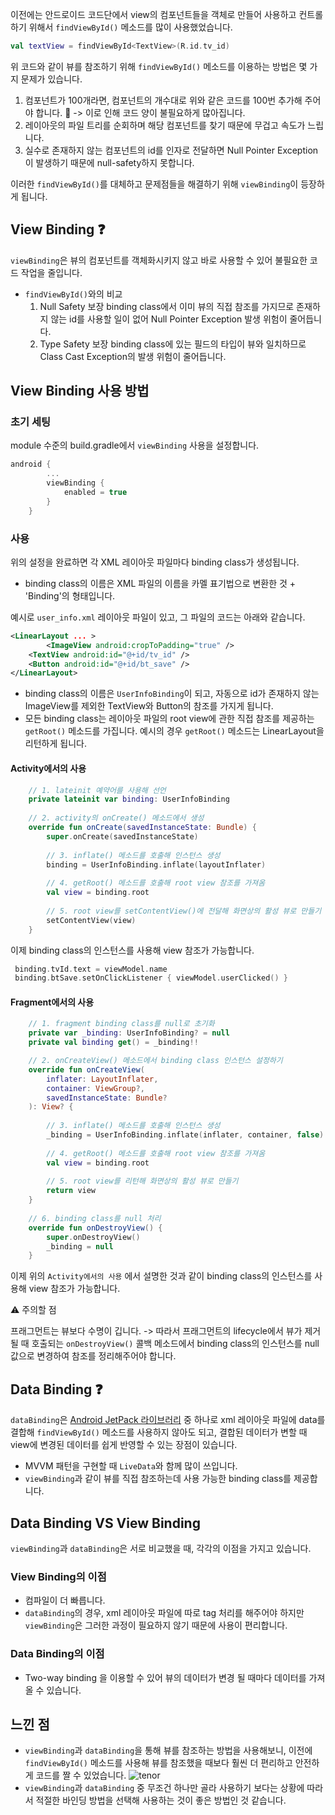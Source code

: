 이전에는 안드로이드 코드단에서 view의 컴포넌트들을 객체로 만들어 사용하고 컨트롤하기 위해서 `findViewById()` 메소드를 많이 사용했었습니다.

```kotlin
val textView = findViewById<TextView>(R.id.tv_id)
```
위 코드와 같이 뷰를 참조하기 위해 `findViewById()` 메소드를 이용하는 방법은 몇 가지 문제가 있습니다.

1. 컴포넌트가 100개라면, 컴포넌트의 개수대로 위와 같은 코드를 100번 추가해 주어야 합니다. 🤮
-> 이로 인해 코드 양이 불필요하게 많아집니다.
2. 레이아웃의 파일 트리를 순회하며 해당 컴포넌트를 찾기 때문에 무겁고 속도가 느립니다.
3. 실수로 존재하지 않는 컴포넌트의 id를 인자로 전달하면 Null Pointer Exception이 발생하기 때문에 null-safety하지 못합니다.

이러한 `findViewById()`를 대체하고 문제점들을 해결하기 위해 `viewBinding`이 등장하게 됩니다. 
## View Binding ❓
`viewBinding`은 뷰의 컴포넌트를 객체화시키지 않고 바로 사용할 수 있어 불필요한 코드 작업을 줄입니다. 
- `findViewById()`와의 비교
  1. Null Safety 보장
  binding class에서 이미 뷰의 직접 참조를 가지므로 존재하지 않는 id를 사용할 일이 없어 Null Pointer Exception 발생 위험이 줄어듭니다.
  2. Type Safety 보장
  binding class에 있는 필드의 타입이 뷰와 일치하므로 Class Cast Exception의 발생 위험이 줄어듭니다.
  
## View Binding 사용 방법
### 초기 세팅
module 수준의 build.gradle에서 `viewBinding` 사용을 설정합니다.
```kotlin
android {
        ...
        viewBinding {
            enabled = true
        }
    }
```
### 사용
위의 설정을 완료하면 각 XML 레이아웃 파일마다 binding class가 생성됩니다.
  - binding class의 이름은 XML 파일의 이름을 카멜 표기법으로 변환한 것 + 'Binding'의 형태입니다.
  
예시로 `user_info.xml` 레이아웃 파일이 있고, 그 파일의 코드는 아래와 같습니다.
```xml
<LinearLayout ... >
        <ImageView android:cropToPadding="true" />
  	<TextView android:id="@+id/tv_id" />
  	<Button android:id="@+id/bt_save" />
</LinearLayout>
```
- binding class의 이름은 `UserInfoBinding`이 되고, 자동으로 id가 존재하지 않는 ImageView를 제외한 TextView와 Button의 참조를 가지게 됩니다. 
- 모든 binding class는 레이아웃 파일의 root view에 관한 직접 참조를 제공하는 `getRoot()` 메소드를 가집니다. 예시의 경우 `getRoot()` 메소드는 LinearLayout을 리턴하게 됩니다.

#### Activity에서의 사용
```kotlin
    // 1. lateinit 예약어를 사용해 선언
    private lateinit var binding: UserInfoBinding
    
    // 2. activity의 onCreate() 메소드에서 생성
    override fun onCreate(savedInstanceState: Bundle) {
        super.onCreate(savedInstanceState)
        
        // 3. inflate() 메소드를 호출해 인스턴스 생성
        binding = UserInfoBinding.inflate(layoutInflater)
        
        // 4. getRoot() 메소드를 호출해 root view 참조를 가져옴
        val view = binding.root
        
        // 5. root view를 setContentView()에 전달해 화면상의 활성 뷰로 만들기
        setContentView(view)
    }
```

이제 binding class의 인스턴스를 사용해 view 참조가 가능합니다.
```kotlin
 binding.tvId.text = viewModel.name
 binding.btSave.setOnClickListener { viewModel.userClicked() }
```

#### Fragment에서의 사용
```kotlin
    // 1. fragment binding class를 null로 초기화
    private var _binding: UserInfoBinding? = null
    private val binding get() = _binding!!

    // 2. onCreateView() 메소드에서 binding class 인스턴스 설정하기
    override fun onCreateView(
        inflater: LayoutInflater,
        container: ViewGroup?,
        savedInstanceState: Bundle?
    ): View? {
    
        // 3. inflate() 메소드를 호출해 인스턴스 생성
        _binding = UserInfoBinding.inflate(inflater, container, false)
        
        // 4. getRoot() 메소드를 호출해 root view 참조를 가져옴
        val view = binding.root
        
        // 5. root view를 리턴해 화면상의 활성 뷰로 만들기
        return view
    }
	
    // 6. binding class를 null 처리
    override fun onDestroyView() {
        super.onDestroyView()
        _binding = null
    }
```
이제 위의 `Activity에서의 사용` 에서 설명한 것과 같이 binding class의 인스턴스를 사용해 view 참조가 가능합니다.

⚠️ 주의할 점

프래그먼트는 뷰보다 수명이 깁니다.
-> 따라서 프래그먼트의 lifecycle에서 뷰가 제거될 때 호출되는 `onDestroyView()` 콜백 메소드에서 binding class의 인스턴스를 null 값으로 변경하여 참조를 정리해주어야 합니다. 

## Data Binding ❓ 
`dataBinding`은 [Android JetPack 라이브러리](https://developer.android.com/jetpack?hl=ko) 중 하나로 xml 레이아웃 파일에 data를 결합해 `findViewById()` 메소드를 사용하지 않아도 되고, 결합된 데이터가 변할 때 view에 변경된 데이터를 쉽게 반영할 수 있는 장점이 있습니다. 
- MVVM 패턴을 구현할 때 `LiveData`와 함께 많이 쓰입니다.
- `viewBinding`과 같이 뷰를 직접 참조하는데 사용 가능한 binding class를 제공합니다.

## Data Binding VS View Binding
`viewBinding`과 `dataBinding`은 서로 비교했을 때, 각각의 이점을 가지고 있습니다.

### View Binding의 이점
- 컴파일이 더 빠릅니다.
- `dataBinding`의 경우, xml 레이아웃 파일에 따로 tag 처리를 해주어야 하지만 `viewBinding`은 그러한 과정이 필요하지 않기 때문에 사용이 편리합니다.

### Data Binding의 이점
- Two-way binding 을 이용할 수 있어 뷰의 데이터가 변경 될 때마다 데이터를 가져올 수 있습니다.

## 느낀 점
- `viewBinding`과 `dataBinding`을 통해 뷰를 참조하는 방법을 사용해보니, 이전에 `findViewById()` 메소드를 사용해 뷰를 참조했을 때보다 훨씬 더 편리하고 안전하게 코드를 짤 수 있었습니다.
![tenor](https://user-images.githubusercontent.com/57751515/127556101-a5274a10-dfe0-4b9e-999f-a0f16a4bb324.gif)
- `viewBinding`과 `dataBinding` 중 무조건 하나만 골라 사용하기 보다는 상황에 따라서 적절한 바인딩 방법을 선택해 사용하는 것이 좋은 방법인 것 같습니다.